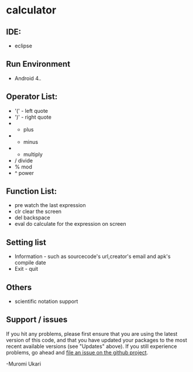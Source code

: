 # calculator

## IDE:

* eclipse

## Run Environment

* Android 4.*.*
    
## Operator List:

* '(' - left quote
* ')' - right quote
* +    plus
* -    minus
* *    multiply
* /    divide
* %    mod
* ^    power

## Function List:

* pre    watch the last expression
* clr    clear the screen
* del    backspace
* eval   do calculate for the expression on screen

## Setting list

* Information - such as sourcecode's url,creator's email and apk's compile date
* Exit - quit

## Others

* scientific notation support

## Support / issues

If you hit any problems, please first ensure that you are using the latest version
of this code, and that you have updated your packages to the most recent available
versions (see "Updates" above). If you still experience problems, go ahead and
[file an issue on the github project](https://github.com/ukari/calculator).

-Muromi Ukari
